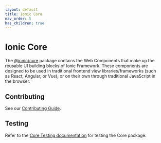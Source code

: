 ```yaml
---
layout: default
title: Ionic Core
nav_order: 5
has_children: true
---
```


# Ionic Core

The [@ionic/core](https://www.npmjs.com/package/@ionic/core) package contains the Web Components that make up the reusable UI building blocks of Ionic Framework. These components are designed to be used in traditional frontend view libraries/frameworks (such as React, Angular, or Vue), or on their own through traditional JavaScript in the browser.

## Contributing

See our [Contributing Guide](/docs/CONTRIBUTING.md).

## Testing

Refer to the [Core Testing documentation](./testing/README.md) for testing the Core package.
